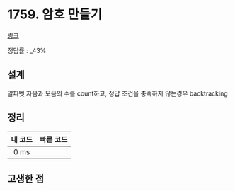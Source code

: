 # 1759. 암호 만들기

[링크](https://www.acmicpc.net/problem/1759)

정답률 : \_43%

## 설계

알파벳 자음과 모음의 수를 count하고, 정답 조건을 충족하지 않는경우 backtracking

## 정리

| 내 코드 | 빠른 코드 |
| :-----: | :-------: |
|  0 ms   |           |

## 고생한 점
